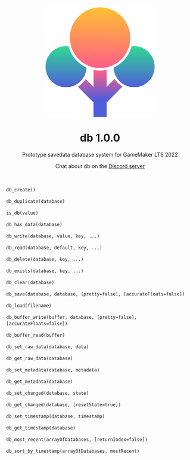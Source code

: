 <p align="center"><img src="https://raw.githubusercontent.com/JujuAdams/db/master/LOGO.png" style="display:block; margin:auto; width:300px"></p>
<h1 align="center">db 1.0.0</h1>

<p align="center">Prototype savedata database system for GameMaker LTS 2022</p>

<p align="center">Chat about db on the <a href="https://discord.gg/8krYCqr">Discord server</a></p>

&nbsp;

`db_create()`

`db_duplicate(database)`

`is_db(value)`

`db_has_data(database)`

`db_write(database, value, key, ...)`

`db_read(database, default, key, ...)`

`db_delete(database, key, ...)`

`db_exists(database, key, ...)`

`db_clear(database)`

`db_save(database, database, [pretty=false], [accurateFloats=false])`

`db_load(filename)`

`db_buffer_write(buffer, database, [pretty=false], [accurateFloats=false])`

`db_buffer_read(buffer)`

`db_set_raw_data(database, data)`

`db_get_raw_data(database)`

`db_set_metadata(database, metadata)`

`db_get_metadata(database)`

`db_set_changed(database, state)`

`db_get_changed(database, [resetState=true])`

`db_set_timestamp(database, timestamp)`

`db_get_timestamp(database)`

`db_most_recent(arrayOfDatabases, [returnIndex=false])`

`db_sort_by_timestamp(arrayOfDatabases, mostRecent)`
